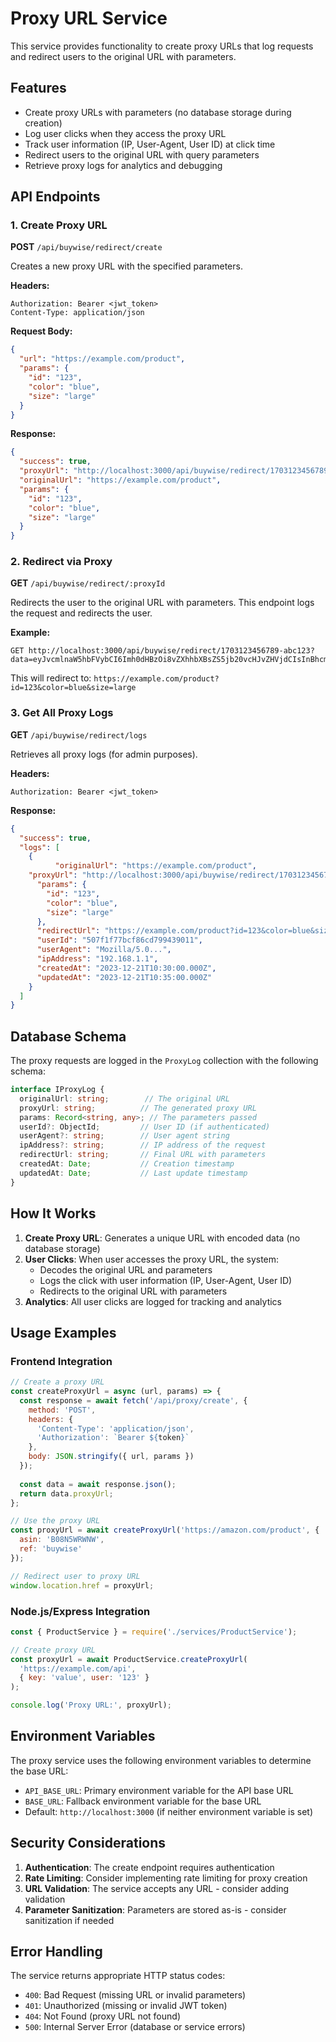 # Proxy URL Service

This service provides functionality to create proxy URLs that log requests and redirect users to the original URL with parameters.

## Features

- Create proxy URLs with parameters (no database storage during creation)
- Log user clicks when they access the proxy URL
- Track user information (IP, User-Agent, User ID) at click time
- Redirect users to the original URL with query parameters
- Retrieve proxy logs for analytics and debugging

## API Endpoints

### 1. Create Proxy URL

**POST** `/api/buywise/redirect/create`

Creates a new proxy URL with the specified parameters.

**Headers:**
```
Authorization: Bearer <jwt_token>
Content-Type: application/json
```

**Request Body:**
```json
{
  "url": "https://example.com/product",
  "params": {
    "id": "123",
    "color": "blue",
    "size": "large"
  }
}
```

**Response:**
```json
{
  "success": true,
  "proxyUrl": "http://localhost:3000/api/buywise/redirect/1703123456789-abc123?data=eyJvcmlnaW5hbFVybCI6Imh0dHBzOi8vZXhhbXBsZS5jb20vcHJvZHVjdCIsInBhcmFtcyI6eyJpZCI6IjEyMyIsImNvbG9yIjoiYmx1ZSIsInNpemUiOiJsYXJnZSJ9LCJyZWRpcmVjdFVybCI6Imh0dHBzOi8vZXhhbXBsZS5jb20vcHJvZHVjdD9pZD0xMjMmY29sb3I9Ymx1ZSZzaXplPWxhcmdlIn0=",
  "originalUrl": "https://example.com/product",
  "params": {
    "id": "123",
    "color": "blue",
    "size": "large"
  }
}
```

### 2. Redirect via Proxy

**GET** `/api/buywise/redirect/:proxyId`

Redirects the user to the original URL with parameters. This endpoint logs the request and redirects the user.

**Example:**
```
GET http://localhost:3000/api/buywise/redirect/1703123456789-abc123?data=eyJvcmlnaW5hbFVybCI6Imh0dHBzOi8vZXhhbXBsZS5jb20vcHJvZHVjdCIsInBhcmFtcyI6eyJpZCI6IjEyMyIsImNvbG9yIjoiYmx1ZSIsInNpemUiOiJsYXJnZSJ9LCJyZWRpcmVjdFVybCI6Imh0dHBzOi8vZXhhbXBsZS5jb20vcHJvZHVjdD9pZD0xMjMmY29sb3I9Ymx1ZSZzaXplPWxhcmdlIn0=
```

This will redirect to: `https://example.com/product?id=123&color=blue&size=large`

### 3. Get All Proxy Logs

**GET** `/api/buywise/redirect/logs`

Retrieves all proxy logs (for admin purposes).

**Headers:**
```
Authorization: Bearer <jwt_token>
```

**Response:**
```json
{
  "success": true,
  "logs": [
    {
          "originalUrl": "https://example.com/product",
    "proxyUrl": "http://localhost:3000/api/buywise/redirect/1703123456789-abc123",
      "params": {
        "id": "123",
        "color": "blue",
        "size": "large"
      },
      "redirectUrl": "https://example.com/product?id=123&color=blue&size=large",
      "userId": "507f1f77bcf86cd799439011",
      "userAgent": "Mozilla/5.0...",
      "ipAddress": "192.168.1.1",
      "createdAt": "2023-12-21T10:30:00.000Z",
      "updatedAt": "2023-12-21T10:35:00.000Z"
    }
  ]
}
```

## Database Schema

The proxy requests are logged in the `ProxyLog` collection with the following schema:

```typescript
interface IProxyLog {
  originalUrl: string;        // The original URL
  proxyUrl: string;          // The generated proxy URL
  params: Record<string, any>; // The parameters passed
  userId?: ObjectId;         // User ID (if authenticated)
  userAgent?: string;        // User agent string
  ipAddress?: string;        // IP address of the request
  redirectUrl: string;       // Final URL with parameters
  createdAt: Date;           // Creation timestamp
  updatedAt: Date;           // Last update timestamp
}
```

## How It Works

1. **Create Proxy URL**: Generates a unique URL with encoded data (no database storage)
2. **User Clicks**: When user accesses the proxy URL, the system:
   - Decodes the original URL and parameters
   - Logs the click with user information (IP, User-Agent, User ID)
   - Redirects to the original URL with parameters
3. **Analytics**: All user clicks are logged for tracking and analytics

## Usage Examples

### Frontend Integration

```javascript
// Create a proxy URL
const createProxyUrl = async (url, params) => {
  const response = await fetch('/api/proxy/create', {
    method: 'POST',
    headers: {
      'Content-Type': 'application/json',
      'Authorization': `Bearer ${token}`
    },
    body: JSON.stringify({ url, params })
  });
  
  const data = await response.json();
  return data.proxyUrl;
};

// Use the proxy URL
const proxyUrl = await createProxyUrl('https://amazon.com/product', {
  asin: 'B08N5WRWNW',
  ref: 'buywise'
});

// Redirect user to proxy URL
window.location.href = proxyUrl;
```

### Node.js/Express Integration

```javascript
const { ProductService } = require('./services/ProductService');

// Create proxy URL
const proxyUrl = await ProductService.createProxyUrl(
  'https://example.com/api',
  { key: 'value', user: '123' }
);

console.log('Proxy URL:', proxyUrl);
```

## Environment Variables

The proxy service uses the following environment variables to determine the base URL:

- `API_BASE_URL`: Primary environment variable for the API base URL
- `BASE_URL`: Fallback environment variable for the base URL
- Default: `http://localhost:3000` (if neither environment variable is set)

## Security Considerations

1. **Authentication**: The create endpoint requires authentication
2. **Rate Limiting**: Consider implementing rate limiting for proxy creation
3. **URL Validation**: The service accepts any URL - consider adding validation
4. **Parameter Sanitization**: Parameters are stored as-is - consider sanitization if needed

## Error Handling

The service returns appropriate HTTP status codes:

- `400`: Bad Request (missing URL or invalid parameters)
- `401`: Unauthorized (missing or invalid JWT token)
- `404`: Not Found (proxy URL not found)
- `500`: Internal Server Error (database or service errors) 